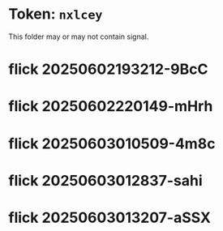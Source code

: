 # Token: `nxlcey`

This folder may or may not contain signal.
# flick 20250602193212-9BcC
# flick 20250602220149-mHrh
# flick 20250603010509-4m8c
# flick 20250603012837-sahi
# flick 20250603013207-aSSX
